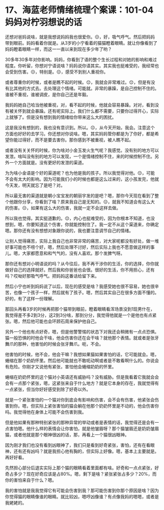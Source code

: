 # 17、海蓝老师情绪梳理个案课：101-04 妈妈对柠羽想说的话

还想对爸妈说啥，就是我想说妈妈我也很爱你。😔，好，吸气呼气。然后把妈妈带到眼前。妈妈看着你就是。从3岁的小宁看着的猫猫瞪着眼睛。就让你像看到了妈妈瞪着眼睛一样，而这一一直以来到现在多少年了哟？

30多年30多年对你影响。妈妈，你看到了语的整个生长过程和对她的影响和难过程度。你听留，你想对宁语说啥？妈妈说你语其实。其实我也挺难受的，我经常也会受到伤害。😔，特别是。😔，感受不到别人重视你。

或者尊重你的时候，或者是瞧不起的时候。😔，我就会非常难过。😔，但是有没有比其他的方式去。去处理这个情绪。可能就。非常的暴躁，是自己控制不住的。谁被不重视，谁被调皮，是你自己还是年毅。

我妈妈她自己哈当他被重视，对，看不起的时候，他就会容易暴躁。对对，看到没有被关怀到就会暴躁。还有呢实际上。我们什么都不需要，只要你过得开心，实际上就够了。但是没有想到我的情绪给你带来这么大的困扰。

这是我没有想到的，我也没有意识到。所以。😔，从今天开始，我会。注意这个方面也好好的去学习。你还想对你说啥。嗯，其实妈妈管你都是为了你好，都是希望你能过得好，而不是要去害你。那你感到不被重视，被人瞧不起。

或者没有关关怀的时候，你为啥对小金玉发火生气呢？我感觉。没有别的地方可以发泄。啥叫没有别的地方可以发现，一个是情绪控制不住，来的时候控制不住。另外一个方面就是。没有更好的发泄的渠道。

为为啥小金语是个好的渠道呢？也为他是我的孩子。所以我觉得对他。😔，可能不会有太大的影响。因为可能我们小的时候也都是这么过来的，这小孩发完，他就今天发，明天就忘了是吧？对。

所以最无害的渠道就是朝小宝宝发的朝丽宇发的是吧？嗯，那你今天现在看到了整个他跟你分享，你看到了啥？原来我自己是无知的。😔，就我不知道会有这么大的伤害。😔，如果有这么大的伤害，我就一定不会这样去做。

所以我也觉得。其实挺道歉的。😔，内心也挺难受的，因为你根本不知道，也没想到，嗯，你要知道这个伤害，你就能控制住了。我一定不从这个渠道来，你确定嗯。那你还有没有想想对象跟你说的，我也要注意调节自己的情绪。

让别人觉得痛苦，实际上我自己也非常非常的痛苦，对大家呢都没有好处，做一堆好事可能也不唠个好，嗯，然后处理不讨好，然后实际上我也不愿意做这样的事儿。嗯，大家都愿意和和气气的，没有人喜欢。那个发脾气呀。

那你还有想对小明语说的吗？从今往后，我不再干涉你的生活，你的选择，你你就做好自己的选择就好。然后我和你爸爸也会很。很好的生活，你不用担心，还有吗？哎呦好那吸气呼气。把妈妈这番话给留下来。

然后小宁也听到妈妈说了以后，现在的感受是啥？我感受她也很不容易，她也很辛苦，也像一个孩子一样，然后就有了孩子。嗯，然后其实自己在很多方面不懂的。好的，有了这样一份理解。

那回头再看3岁的时候再把那个猫带到眼前，瞪着眼睛看浑场景没到1现男什在，我觉得差不多2到3分，这2到3分啥，那到分分，我觉得他就是一个是他也有点紧张。嗯，然后他可能也会环顾石周来保护他自己。

另外一个他也有点好奇，嗯，但是他警警惕的状态下对我还会稍微有一点点恐惧。猫一般恐惧的时他会干啥，他会伤害你还在会干啥？就他那个表情。就或者是张牙舞爪的那种，他害怕的时候会张牙舞爪。呃，不会。

他害怕的时候，他不会，他会干嘛？我想如果猫如果害怕的话，它可能就会。嗯，蜷缩在那个奶奶怀里。然后他可能就也不敢呃动啊或者是不敢看啊什么的。你说会有危险。你刚才又说他有紧张，害怕他会蜷缩奶奶的怀里。

蜷缩在奶奶怀里的这个猫对小英语还有威胁吗？没有威胁。但是我看着它我就会会会有一点那个紧张，嗯，这紧张来自于什么地方？就是它本身的存在，我就觉得有一点紧张，但当你好好感受到除了好奇以外。

就是一个紧张害怕的一个猫对你到底会有影响和伤害，会不会有伤害，他紧张会伤害到你。嗯，但实际上紧张害怕的猫会躺在他那个奶奶怀里是不动的，他会伤害你吗。我觉得他在身体上可能不会伤害到我。

但是他如果有那种特别紧张的那种异常的举动或者是表情的话，我觉得还是会有一点害怕嗯。他什么样的表情会让你害怕，就是他皱眉呀？那个猫皱眉还是奶奶皱眉猫，或者他就是那个眼神很凶的话，那，再看上一个猫很凶眼神。

因为刚才我们也没有看到凶眼神了，我们只是看到好奇紧张，害怕，还有在看眼神，还有还有凶吗？就是我担心他有胸的，但实际上好像。嗯，基本上主要就是。再好好看。

先然担心部分后退实实际上那个猫的眼睛看着里面都有啥。好奇和一点点紧张，好奇占多少？现在好奇应该是占80%。嗯，剩下是啥？紧张紧张占多少？20%，而你的害怕来自于什么？嗯。

我的害怕就是我我觉得它有可能会伤害到我？那可能伤害到你那个原因是啥？因为你觉得猫的眼睛像谁的眼睛。就比较凶，嗯哼凶像谁？有点像我妈的嗯嗯，或者是我姥姥的。

